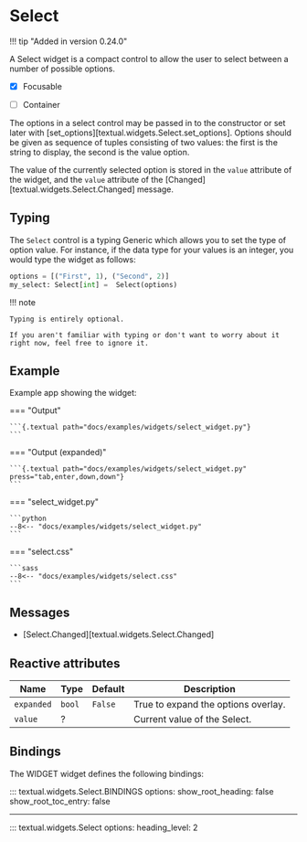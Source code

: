 # Select

!!! tip "Added in version 0.24.0"

A Select widget is a compact control to allow the user to select between a number of possible options.


- [X] Focusable
- [ ] Container


The options in a select control may be passed in to the constructor or set later with [set_options][textual.widgets.Select.set_options].
Options should be given as sequence of tuples consisting of two values: the first is the string to display, the second is the value option.

The value of the currently selected option is stored in the `value` attribute of the widget, and the `value` attribute of the [Changed][textual.widgets.Select.Changed] message.


## Typing

The `Select` control is a typing Generic which allows you to set the type of option value.
For instance, if the data type for your values is an integer, you would type the widget as follows:

```python
options = [("First", 1), ("Second", 2)]
my_select: Select[int] =  Select(options)
```

!!! note

    Typing is entirely optional.

    If you aren't familiar with typing or don't want to worry about it right now, feel free to ignore it.

## Example

Example app showing the widget:

=== "Output"

    ```{.textual path="docs/examples/widgets/select_widget.py"}
    ```

=== "Output (expanded)"

    ```{.textual path="docs/examples/widgets/select_widget.py" press="tab,enter,down,down"}
    ```


=== "select_widget.py"

    ```python
    --8<-- "docs/examples/widgets/select_widget.py"
    ```

=== "select.css"

    ```sass
    --8<-- "docs/examples/widgets/select.css"
    ```

## Messages

-  [Select.Changed][textual.widgets.Select.Changed]


## Reactive attributes


| Name       | Type   | Default | Description                         |
| ---------- | ------ | ------- | ----------------------------------- |
| `expanded` | `bool` | `False` | True to expand the options overlay. |
| `value`    | ?      |         | Current value of the Select.        |


## Bindings

The WIDGET widget defines the following bindings:

::: textual.widgets.Select.BINDINGS
    options:
      show_root_heading: false
      show_root_toc_entry: false



---


::: textual.widgets.Select
    options:
      heading_level: 2
